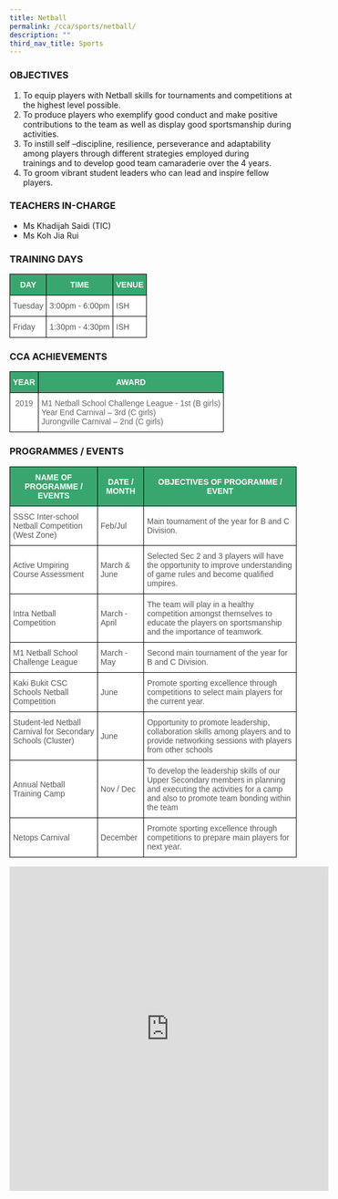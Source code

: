 ```yaml
---
title: Netball
permalink: /cca/sports/netball/
description: ""
third_nav_title: Sports
---
```

### OBJECTIVES

1.  To equip players with Netball skills for tournaments and competitions at the highest level possible.
2.  To produce players who exemplify good conduct and make positive contributions to the team as well as display good sportsmanship during activities.
3.  To instill self –discipline, resilience, perseverance and adaptability among players through different strategies employed during trainings&nbsp;and to develop good team camaraderie over the 4 years.
4.  To groom vibrant student leaders who can lead and inspire fellow players.

### TEACHERS IN-CHARGE

*   Ms Khadijah Saidi&nbsp;(TIC)
*   Ms Koh Jia Rui

  

### TRAINING DAYS

<style type="text/css">
.tg  {border-collapse:collapse;border-spacing:0;}
.tg td{border-color:black;border-style:solid;border-width:1px;font-family:Arial, sans-serif;font-size:14px;
  overflow:hidden;padding:10px 5px;word-break:normal;}
.tg th{border-color:black;border-style:solid;border-width:1px;font-family:Arial, sans-serif;font-size:14px;
  font-weight:normal;overflow:hidden;padding:10px 5px;word-break:normal;}
.tg .tg-k0s0{background-color:#3AA66F;color:#FFF;font-weight:bold;text-align:center;vertical-align:middle}
.tg .tg-mwz3{background-color:#FFF;color:#565656;text-align:left;vertical-align:middle}
.tg .tg-njgx{background-color:#FFF;color:#565656;text-align:left;vertical-align:top}
</style>
<table class="tg">
<thead>
  <tr>
    <th class="tg-k0s0"><span style="color:#FFF;background-color:#3AA66F">DAY</span></th>
    <th class="tg-k0s0"><span style="color:#FFF;background-color:#3AA66F">TIME</span></th>
    <th class="tg-k0s0"><span style="color:#FFF;background-color:#3AA66F">VENUE</span></th>
  </tr>
</thead>
<tbody>
  <tr>
    <td class="tg-mwz3"><span style="color:#565656">Tuesday</span></td>
    <td class="tg-mwz3"><span style="color:#565656">3:00pm - 6:00pm</span></td>
    <td class="tg-mwz3"><span style="color:#565656">ISH </span></td>
  </tr>
  <tr>
    <td class="tg-mwz3"><span style="color:#565656">Friday</span></td>
    <td class="tg-mwz3"><span style="color:#565656">1:30pm - 4:30pm</span></td>
    <td class="tg-njgx">ISH </td>
  </tr>
</tbody>
</table>

### CCA ACHIEVEMENTS

<style type="text/css">
.tg  {border-collapse:collapse;border-spacing:0;}
.tg td{border-color:black;border-style:solid;border-width:1px;font-family:Arial, sans-serif;font-size:14px;
  overflow:hidden;padding:10px 5px;word-break:normal;}
.tg th{border-color:black;border-style:solid;border-width:1px;font-family:Arial, sans-serif;font-size:14px;
  font-weight:normal;overflow:hidden;padding:10px 5px;word-break:normal;}
.tg .tg-k0s0{background-color:#3AA66F;color:#FFF;font-weight:bold;text-align:center;vertical-align:middle}
.tg .tg-zqva{background-color:#FFF;color:#666;text-align:center;vertical-align:top}
.tg .tg-cmm0{background-color:#FFF;color:#666;text-align:left;vertical-align:top}
</style>
<table class="tg">
<thead>
  <tr>
    <th class="tg-k0s0"><span style="color:#FFF;background-color:#3AA66F">YEAR</span></th>
    <th class="tg-k0s0"><span style="color:#FFF;background-color:#3AA66F">AWARD</span></th>
  </tr>
</thead>
<tbody>
  <tr>
    <td class="tg-zqva">2019</td>
    <td class="tg-cmm0">M1 Netball School Challenge League - 1st (B girls)<br>Year End Carnival – 3rd (C girls)<br>Jurongville Carnival – 2nd (C girls)</td>
  </tr>
</tbody>
</table>

### PROGRAMMES / EVENTS

<style type="text/css">
.tg  {border-collapse:collapse;border-spacing:0;}
.tg td{border-color:black;border-style:solid;border-width:1px;font-family:Arial, sans-serif;font-size:14px;
  overflow:hidden;padding:10px 5px;word-break:normal;}
.tg th{border-color:black;border-style:solid;border-width:1px;font-family:Arial, sans-serif;font-size:14px;
  font-weight:normal;overflow:hidden;padding:10px 5px;word-break:normal;}
.tg .tg-k0s0{background-color:#3AA66F;color:#FFF;font-weight:bold;text-align:center;vertical-align:middle}
.tg .tg-mwz3{background-color:#FFF;color:#565656;text-align:left;vertical-align:middle}
.tg .tg-njgx{background-color:#FFF;color:#565656;text-align:left;vertical-align:top}
</style>
<table class="tg">
<thead>
  <tr>
    <th class="tg-k0s0"><span style="color:#FFF;background-color:#3AA66F">NAME OF PROGRAMME / EVENTS</span></th>
    <th class="tg-k0s0"><span style="color:#FFF;background-color:#3AA66F">DATE / MONTH</span></th>
    <th class="tg-k0s0"><span style="color:#FFF;background-color:#3AA66F">OBJECTIVES OF PROGRAMME / EVENT</span></th>
  </tr>
</thead>
<tbody>
  <tr>
    <td class="tg-mwz3"><span style="color:#565656">SSSC Inter-school Netball Competition (West Zone)</span></td>
    <td class="tg-mwz3"><span style="color:#565656">Feb/Jul</span></td>
    <td class="tg-mwz3"><span style="color:#565656">Main tournament of the year for B and C Division.</span></td>
  </tr>
  <tr>
    <td class="tg-mwz3"><span style="color:#565656">Active Umpiring Course Assessment</span></td>
    <td class="tg-mwz3"><span style="color:#565656">March &amp; June</span></td>
    <td class="tg-mwz3"><span style="color:#565656">Selected Sec 2 and 3 players will have the opportunity to improve understanding of game rules and become qualified umpires.</span></td>
  </tr>
  <tr>
    <td class="tg-mwz3"><span style="color:#565656">Intra Netball Competition</span></td>
    <td class="tg-mwz3"><span style="color:#565656">March - April</span>    </td>
    <td class="tg-mwz3"><span style="color:#565656">The team will play in a healthy competition amongst themselves to educate the players on sportsmanship and the importance of teamwork.</span></td>
  </tr>
  <tr>
    <td class="tg-mwz3"><span style="color:#565656">M1 Netball School Challenge League</span></td>
    <td class="tg-mwz3"><span style="color:#565656">March - May</span>   </td>
    <td class="tg-mwz3"><span style="color:#565656">Second main tournament of the year for B and C Division.</span></td>
  </tr>
  <tr>
    <td class="tg-mwz3"><span style="color:#565656">Kaki Bukit CSC Schools Netball Competition</span></td>
    <td class="tg-mwz3"><span style="color:#565656">June</span></td>
    <td class="tg-mwz3"><span style="color:#565656">Promote sporting excellence through competitions to select main players for the current year.</span></td>
  </tr>
  <tr>
    <td class="tg-njgx"><span style="color:#565656">Student-led Netball Carnival for Secondary Schools (Cluster) </span></td>
    <td class="tg-mwz3"><span style="color:#565656">June</span>   </td>
    <td class="tg-njgx"><span style="color:#565656">Opportunity to promote leadership, collaboration skills among players and to provide networking sessions with players from other schools </span></td>
  </tr>
  <tr>
    <td class="tg-mwz3"><span style="color:#565656">Annual Netball Training Camp</span></td>
    <td class="tg-mwz3"><span style="color:#565656">Nov / Dec</span></td>
    <td class="tg-mwz3"><span style="color:#565656">To develop the leadership skills of our Upper Secondary members in planning and executing the activities for a camp and also to promote team bonding within the team</span></td>
  </tr>
  <tr>
    <td class="tg-mwz3"><span style="color:#565656">Netops Carnival</span></td>
    <td class="tg-mwz3"><span style="color:#565656">December</span></td>
    <td class="tg-mwz3"><span style="color:#565656">Promote sporting excellence through competitions to prepare main players for next year.</span></td>
  </tr>
</tbody>
</table>

<iframe allowfullscreen="true" height="569" width="560" frameborder="0" src="https://docs.google.com/presentation/d/e/2PACX-1vS_3zu15m5Zywvp_Q6Bpzu9Ghwg_mjXEox46Xg3xBja-ZNkkEaTF-0jOAGLLyVTyQFOcR8Shxaz0C1c/embed?start=true&amp;loop=true&amp;delayms=3000"></iframe>
